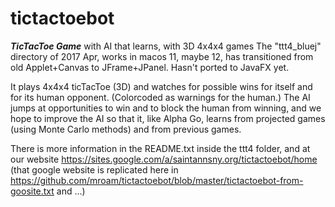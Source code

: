 # tictactoebot
***TicTacToe Game*** with AI that learns, with 3D 4x4x4 games
The "ttt4_bluej" directory of 2017 Apr, works in macos 11, maybe 12, has transitioned from old Applet+Canvas to JFrame+JPanel. Hasn't ported to JavaFX yet. 

It plays 4x4x4 ticTacToe (3D) and watches for possible wins for itself and for its human opponent. (Colorcoded as warnings for the human.)
The AI jumps at opportunities to win and to block the human from winning, and we hope to improve the AI so that it, like Alpha Go, learns from projected games (using Monte Carlo methods) and from previous games.

There is more information in the README.txt inside the ttt4 folder, and at our website https://sites.google.com/a/saintannsny.org/tictactoebot/home (that google website is replicated here in https://github.com/mroam/tictactoebot/blob/master/tictactoebot-from-goosite.txt and ...)
